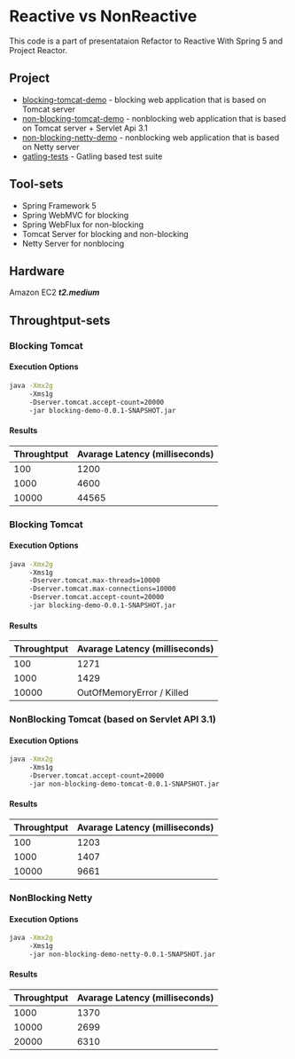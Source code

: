 # Reactive vs NonReactive 

This code is a part of presentataion Refactor to Reactive With Spring 5 and Project Reactor.

## Project

* [blocking-tomcat-demo]() - blocking web application that is based on Tomcat server
* [non-blocking-tomcat-demo]() - nonblocking web application that is based on Tomcat server + Servlet Api 3.1
* [non-blocking-netty-demo]() - nonblocking web application that is based on Netty server
* [gatling-tests]() - Gatling based test suite 

## Tool-sets

* Spring Framework 5
* Spring WebMVC for blocking 
* Spring WebFlux for non-blocking
* Tomcat Server for blocking and non-blocking
* Netty Server for nonblocing

## Hardware

Amazon EC2 ***t2.medium***

## Throughtput-sets

### Blocking Tomcat

#### Execution Options

```bash
java -Xmx2g 
     -Xms1g
     -Dserver.tomcat.accept-count=20000 
     -jar blocking-demo-0.0.1-SNAPSHOT.jar
```

#### Results

| Throughtput | Avarage Latency (milliseconds) |
| ----------- | ------------------------------ |
| 100 | 1200 |
| 1000 | 4600 |
| 10000 | 44565 |


### Blocking Tomcat

#### Execution Options

```bash
java -Xmx2g 
     -Xms1g
     -Dserver.tomcat.max-threads=10000 
     -Dserver.tomcat.max-connections=10000 
     -Dserver.tomcat.accept-count=20000 
     -jar blocking-demo-0.0.1-SNAPSHOT.jar
```

#### Results

| Throughtput | Avarage Latency (milliseconds) |
| ----------- | ------------------------------ |
| 100 | 1271 |
| 1000 | 1429 |
| 10000 | OutOfMemoryError / Killed |

### NonBlocking Tomcat (based on Servlet API 3.1)

#### Execution Options

```bash
java -Xmx2g 
     -Xms1g
     -Dserver.tomcat.accept-count=20000 
     -jar non-blocking-demo-tomcat-0.0.1-SNAPSHOT.jar
```

#### Results

| Throughtput | Avarage Latency (milliseconds) |
| ----------- | ------------------------------ |
| 100 | 1203 |
| 1000 | 1407 |
| 10000 | 9661 |


### NonBlocking Netty

#### Execution Options

```bash
java -Xmx2g 
     -Xms1g
     -jar non-blocking-demo-netty-0.0.1-SNAPSHOT.jar
```

#### Results

| Throughtput | Avarage Latency (milliseconds) |
| ----------- | ------------------------------ |
| 1000 | 1370 |
| 10000 | 2699 |
| 20000 | 6310 |



